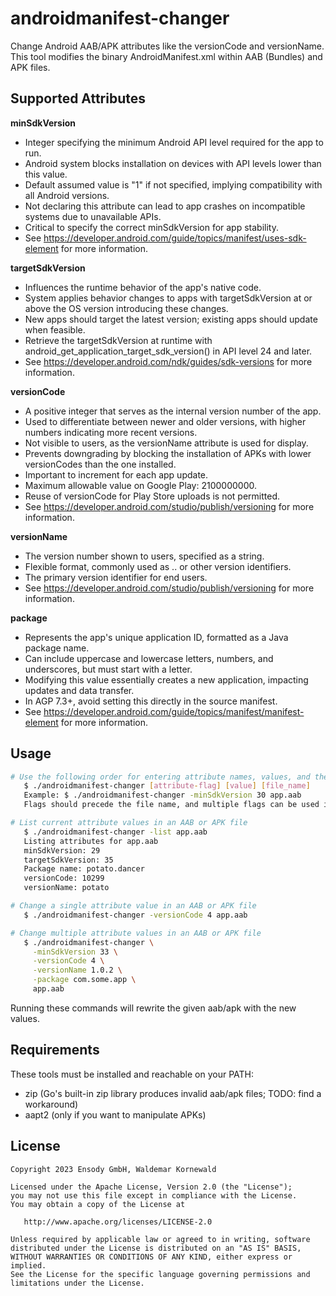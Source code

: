 # androidmanifest-changer

Change Android AAB/APK attributes like the versionCode and versionName. This tool modifies the binary AndroidManifest.xml within AAB (Bundles) and APK files.


## Supported Attributes

**minSdkVersion**
   - Integer specifying the minimum Android API level required for the app to run.
   - Android system blocks installation on devices with API levels lower than this value.
   - Default assumed value is "1" if not specified, implying compatibility with all Android versions.
   - Not declaring this attribute can lead to app crashes on incompatible systems due to unavailable APIs.
   - Critical to specify the correct minSdkVersion for app stability.
   - See https://developer.android.com/guide/topics/manifest/uses-sdk-element for more information.


**targetSdkVersion**
   - Influences the runtime behavior of the app's native code.
   - System applies behavior changes to apps with targetSdkVersion at or above the OS version introducing these changes.
   - New apps should target the latest version; existing apps should update when feasible.
   - Retrieve the targetSdkVersion at runtime with android_get_application_target_sdk_version() in API level 24 and later.
   - See https://developer.android.com/ndk/guides/sdk-versions for more information.


**versionCode**
   - A positive integer that serves as the internal version number of the app.
   - Used to differentiate between newer and older versions, with higher numbers indicating more recent versions.
   - Not visible to users, as the versionName attribute is used for display.
   - Prevents downgrading by blocking the installation of APKs with lower versionCodes than the one installed.
   - Important to increment for each app update.
   - Maximum allowable value on Google Play: 2100000000.
   - Reuse of versionCode for Play Store uploads is not permitted.
   - See https://developer.android.com/studio/publish/versioning for more information.


**versionName**
   - The version number shown to users, specified as a string.
   - Flexible format, commonly used as <major>.<minor>.<point> or other version identifiers.
   - The primary version identifier for end users.
   - See https://developer.android.com/studio/publish/versioning for more information.


**package**
   - Represents the app's unique application ID, formatted as a Java package name.
   - Can include uppercase and lowercase letters, numbers, and underscores, but must start with a letter.
   - Modifying this value essentially creates a new application, impacting updates and data transfer.
   - In AGP 7.3+, avoid setting this directly in the source manifest.
   - See https://developer.android.com/guide/topics/manifest/manifest-element for more information.


## Usage

```bash
# Use the following order for entering attribute names, values, and the file name:
   $ ./androidmanifest-changer [attribute-flag] [value] [file_name]
   Example: $ ./androidmanifest-changer -minSdkVersion 30 app.aab
   Flags should precede the file name, and multiple flags can be used in a single command.

# List current attribute values in an AAB or APK file
   $ ./androidmanifest-changer -list app.aab
   Listing attributes for app.aab
   minSdkVersion: 29
   targetSdkVersion: 35
   Package name: potato.dancer
   versionCode: 10299
   versionName: potato

# Change a single attribute value in an AAB or APK file
   $ ./androidmanifest-changer -versionCode 4 app.aab

# Change multiple attribute values in an AAB or APK file
   $ ./androidmanifest-changer \
     -minSdkVersion 33 \
     -versionCode 4 \
     -versionName 1.0.2 \
     -package com.some.app \
     app.aab
```

Running these commands will rewrite the given aab/apk with the new values.


## Requirements

These tools must be installed and reachable on your PATH:

* zip (Go's built-in zip library produces invalid aab/apk files; TODO: find a workaround)
* aapt2 (only if you want to manipulate APKs)


## License

```
Copyright 2023 Ensody GmbH, Waldemar Kornewald

Licensed under the Apache License, Version 2.0 (the "License");
you may not use this file except in compliance with the License.
You may obtain a copy of the License at

   http://www.apache.org/licenses/LICENSE-2.0

Unless required by applicable law or agreed to in writing, software
distributed under the License is distributed on an "AS IS" BASIS,
WITHOUT WARRANTIES OR CONDITIONS OF ANY KIND, either express or implied.
See the License for the specific language governing permissions and
limitations under the License.
```
